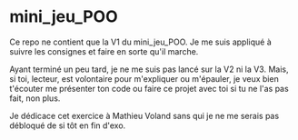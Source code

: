 # mini_jeu_POO

Ce repo ne contient que la V1 du mini_jeu_POO. Je me suis appliqué à suivre les consignes et faire en sorte qu'il marche.

Ayant terminé un peu tard, je ne me suis pas lancé sur la V2 ni la V3. Mais, si toi, lecteur, est volontaire pour m'expliquer ou m'épauler, 
je veux bien t'écouter me présenter ton code ou faire ce projet avec toi si tu ne l'as pas fait, non plus.

Je dédicace cet exercice à Mathieu Voland sans qui je ne me serais pas débloqué de si tôt en fin d'exo.

